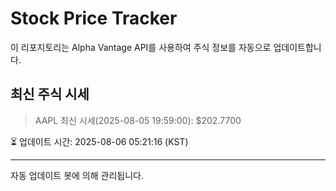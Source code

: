 
# Stock Price Tracker

이 리포지토리는 Alpha Vantage API를 사용하여 주식 정보를 자동으로 업데이트합니다.

## 최신 주식 시세
> AAPL 최신 시세(2025-08-05 19:59:00): $202.7700

⏳ 업데이트 시간: 2025-08-06 05:21:16 (KST)

---
자동 업데이트 봇에 의해 관리됩니다.
